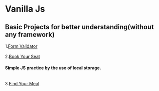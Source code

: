 # Vanilla Js
 <h2>Basic Projects for better understanding(without any framework)<br></h2>
 1.<a href="https://github.com/iamketan56/Vanilla-Js/tree/main/Form%20Validator">Form Validator</a>
 <br>
<br>
2.<a href = "https://iamketan56.github.io/Vanilla-Js/Book%20Your%20Ticket/index.html">Book Your Seat</a>
<h4>Simple JS practice by the use of local storage.</h4>
<br>
3.<a href = "https://iamketan56.github.io/Vanilla-Js/Find%20Your%20Meal/index.html">Find Your Meal</a>


